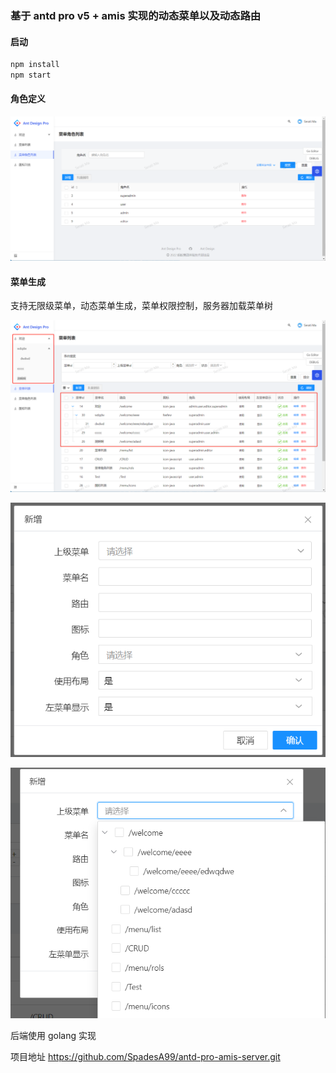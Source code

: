 ### 基于 antd pro v5 + amis 实现的动态菜单以及动态路由

#### 启动

```bash
npm install
npm start
```

#### 角色定义

![](.//images//20220624152156.png)

#### 菜单生成

支持无限级菜单，动态菜单生成，菜单权限控制，服务器加载菜单树

![](.//images//20220624152519.png)

![](.//images//20220624152632.png)

![](.//images//20220624152717.png)

后端使用 golang 实现

项目地址 https://github.com/SpadesA99/antd-pro-amis-server.git
